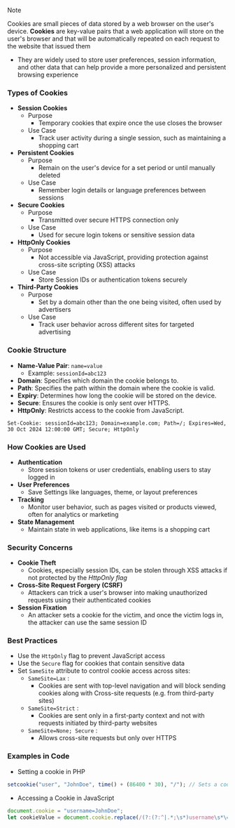 > [!NOTE]
> Cookies are small pieces of data stored by a web browser on the user's device. **Cookies** are key-value pairs that a web application will store on the user's browser and that will be automatically repeated on each request to the website that issued them

- They are widely used to store user preferences, session information, and other data that can help provide a more personalized and persistent browsing experience 

### Types of Cookies 
- **Session Cookies**
	- Purpose
		- Temporary cookies that expire once the use closes the browser
	- Use Case
		- Track user activity during a single session, such as maintaining a shopping cart
- **Persistent Cookies**
	- Purpose
		- Remain on the user's device for a set period or until manually deleted
	- Use Case
		- Remember login details or language preferences between sessions
- **Secure Cookies**
	- Purpose
		- Transmitted over secure HTTPS connection only
	- Use Case
		- Used for secure login tokens or sensitive session data
- **HttpOnly Cookies**
	- Purpose
		- Not accessible via JavaScript, providing protection against cross-site scripting (XSS) attacks
	- Use Case
		- Store Session IDs or authentication tokens securely
- **Third-Party Cookies**
	- Purpose
		- Set by a domain other than the one being visited, often used by advertisers 
	- Use Case
		- Track user behavior across different sites for targeted advertising

### Cookie Structure
- **Name-Value Pair**: `name=value`
    - Example: `sessionId=abc123`
- **Domain**: Specifies which domain the cookie belongs to.
- **Path**: Specifies the path within the domain where the cookie is valid.
- **Expiry**: Determines how long the cookie will be stored on the device.
- **Secure**: Ensures the cookie is only sent over HTTPS.
- **HttpOnly**: Restricts access to the cookie from JavaScript.

```terminal
Set-Cookie: sessionId=abc123; Domain=example.com; Path=/; Expires=Wed, 30 Oct 2024 12:00:00 GMT; Secure; HttpOnly
```

### How Cookies are Used
- **Authentication**
	- Store session tokens or user credentials, enabling users to stay logged in 
- **User Preferences**
	- Save Settings like languages, theme, or layout preferences
- **Tracking**
	- Monitor user behavior, such as pages visited or products viewed, often for analytics or marketing
- **State Management**
	- Maintain state in web applications, like items is a shopping cart

### Security Concerns
- **Cookie Theft**
	- Cookies, especially session IDs, can be stolen through XSS attacks if not protected by the *HttpOnly flag*
- **Cross-Site Request Forgery (CSRF)**
	- Attackers can trick a user's browser into making unauthorized requests using their authenticated cookies
- **Session Fixation**
	- An attacker sets a cookie for the victim, and once the victim logs in, the attacker can use the same session ID

### Best Practices
- Use the `HttpOnly` flag to prevent JavaScript access
- Use the `Secure` flag for cookies that contain sensitive data
- Set `SameSite` attribute to control cookie access across sites:
	- `SameSite=Lax` :
		- Cookies are sent with top-level navigation and will block sending cookies along with Cross-site requests (e.g. from third-party sites)
	- `SameSite=Strict` : 
		- Cookies are sent only in a first-party context and not with requests initiated by third-party websites
	- `SameSite=None; Secure` : 
		- Allows cross-site requests but only over HTTPS

### Examples in Code
- Setting a cookie in PHP
```php
setcookie("user", "JohnDoe", time() + (86400 * 30), "/"); // Sets a cookie valid for 30 days
```

- Accessing a Cookie in JavaScript
```javascript
document.cookie = "username=JohnDoe";
let cookieValue = document.cookie.replace(/(?:(?:^|.*;\s*)username\s*\=\s*([^;]*).*$)|^.*$/, "$1");
```
